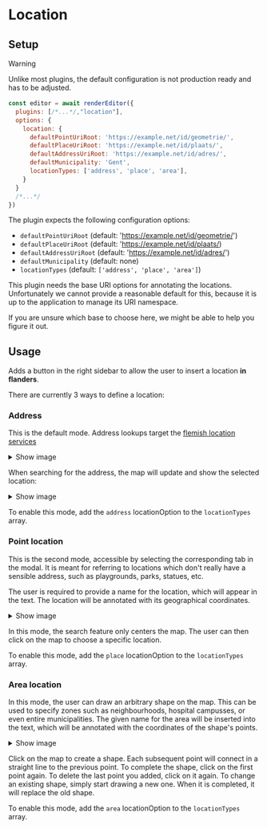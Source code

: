 # Location

## Setup

>[!WARNING]
> Unlike most plugins, the default configuration is not production ready
and has to be adjusted. 

```javascript
const editor = await renderEditor({
  plugins: [/*...*/,"location"], 
  options: {
    location: {
      defaultPointUriRoot: 'https://example.net/id/geometrie/',
      defaultPlaceUriRoot: 'https://example.net/id/plaats/',
      defaultAddressUriRoot: 'https://example.net/id/adres/',
      defaultMunicipality: 'Gent',
      locationTypes: ['address', 'place', 'area'],
    }
  }
  /*...*/
})

```

The plugin expects the following configuration options:
- `defaultPointUriRoot` (default: 'https://example.net/id/geometrie/')
- `defaultPlaceUriRoot` (default: 'https://example.net/id/plaats/)
- `defaultAddressUriRoot` (default: 'https://example.net/id/adres/')
- `defaultMunicipality` (default: none)
- `locationTypes` (default: `['address', 'place', 'area']`)

This plugin needs the base URI options for annotating the
locations. Unfortunately we cannot provide a reasonable default for this,
because it is up to the application to manage its URI namespace.

If you are unsure which base to choose here, we might be able to help you figure
it out.

## Usage

Adds a button in the right sidebar to allow the user to insert a location **in
flanders**.

There are currently 3 ways to define a location:

### Address
This is the default mode. Address lookups target the [flemish location services](https://www.vlaanderen.be/digitaal-vlaanderen/onze-oplossingen/gebouwen-en-adressenregister)

<details>
<summary>Show image</summary>

![img.png](/docs/images/location-plugin-address-mode.png)

</details>


When searching for the address, the map will update and show the selected
location:

<details>
<summary>Show image</summary>

![img.png](/docs/images/location-plugin-address-mode-filled.png)
</details>

To enable this mode, add the `address` locationOption to the `locationTypes` array.

### Point location

This is the second mode, accessible by selecting the corresponding tab in the
modal. It is meant for referring to locations which don't really have a sensible
address, such as playgrounds, parks, statues, etc.

The user is required to provide a name for the location, which will appear in
the text. The location will be annotated with its geographical coordinates.

<details>
<summary>Show image</summary>

![img.png](/docs/images/location-plugin-point-mode.png)
</details>

In this mode, the search feature only centers the map. The user can then click
on the map to choose a specific location. 

To enable this mode, add the `place` locationOption to the `locationTypes` array.

### Area location

In this mode, the user can draw an arbitrary shape on the map. This can be used
to specify zones such as neighbourhoods, hospital campusses, or even entire
municipalities. The given name for the area will be inserted into the text,
which will be annotated with the coordinates of the shape's points.

<details>
<summary>Show image</summary>

![img.png](/docs/images/location-plugin-area-mode.png)
</details>

Click on the map to create a shape. Each subsequent point will connect in
a straight line to the previous point. To complete the shape, click on the first
point again. To delete the last point you added, click on it again.
To change an existing shape, simply start drawing a new one. When it is
completed, it will replace the old shape.

To enable this mode, add the `area` locationOption to the `locationTypes` array.
